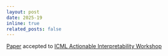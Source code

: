 ```yaml
---
layout: post
date: 2025-19
inline: true
related_posts: false
---
```


[Paper](https://arxiv.org/abs/2503.11103) accepted to [ICML Actionable Interpretability Workshop](https://actionable-interpretability.github.io/)
